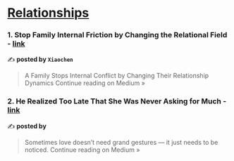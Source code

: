
<h1><a href=https://medium.com/tag/relationships/recommended target="_blank" rel="noopener noreferrer">Relationships</a></h1>
<h3>1. Stop Family Internal Friction by Changing the Relational Field - <a href="https://medium.com/@xiaochen20251/stop-family-internal-friction-by-changing-the-relational-field-eabf1574dba6?source=rss------relationships-5" target="_blank" rel="noopener noreferrer">link</a></h3>

✍️ **posted by `Xiaochen`**

<blockquote>A Family Stops Internal Conflict by Changing Their Relationship Dynamics
Continue reading on Medium »</blockquote>

<h3>2. He Realized Too Late That She Was Never Asking for Much - <a href="https://medium.com/@echoh0072/he-realized-too-late-that-she-was-never-asking-for-much-588610a2e20d?source=rss------relationships-5" target="_blank" rel="noopener noreferrer">link</a></h3>

✍️ **posted by `   `**

<blockquote>Sometimes love doesn’t need grand gestures — it just needs to be noticed.
Continue reading on Medium »</blockquote>

